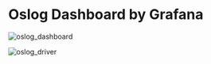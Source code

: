 # Oslog Dashboard by Grafana

![oslog_dashboard](https://github.com/praditauniversity/oslog/assets/119663868/f298e4b3-67cd-4da0-ac11-ac4446508e15)

![oslog_driver](https://github.com/praditauniversity/oslog/assets/119663868/1dfe65ef-6e87-4904-bf14-b52e881e968e)
